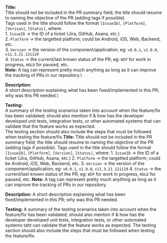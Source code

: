 **Title:**\
    Title should not be included in the PR summary field; the title should resume to naming the objective of the PR (adding tags if possible).\
    Tags used in the title should follow the format `[IssueID]`, `[Platform]`, `[Version]`, `[Status]`, where:\
        1. `IssueID` -> the ID of a ticket (Jira, GitHub, Asana, etc.)\
        2. `Platform` -> the targetted platform; could be Android, iOS, Web, Backend, etc.\
        3. `Version` -> the version of the component/application; eg: `v0.0.1`, `v1.0.0`, `v11.3.21.121119`\
        4. `Status` -> the current/last known status of the PR; eg: `WIP` for work in progress, `HOLD` for paused, etc.\
    **Note:** A tag can represent pretty much anything as long as it can improve the tracking of PRs in our repository.\

**Description:**\
    A short description explaining what has been fixed/implemented in this PR; why was this PR needed.\

**Testing:**\
    A summary of the testing scenarios taken into account when the feature/fix has been validated; should also mention if & how has the developer developed unit tests, integration tests, or other automated systems that can validate that the feature works as expected.\
    The testing section should also include the steps that must be followed when testing the feature/fix.**Title:**
	Title should not be included in the PR summary field; the title should resume to naming the objective of the PR (adding tags if possible).
	Tags used in the title should follow the format `[IssueID]`, `[Platform]`, `[Version]`, `[Status]`, where:
		1. `IssueID` -> the ID of a ticket (Jira, GitHub, Asana, etc.)
		2. `Platform` -> the targetted platform; could be Android, iOS, Web, Backend, etc.
		3. `Version` -> the version of the component/application; eg: `v0.0.1`, `v1.0.0`, `v11.3.21.121119`
		4. `Status` -> the current/last known status of the PR; eg: `WIP` for work in progress, `HOLD` for paused, etc.
		**Note:** A tag can represent pretty much anything as long as it can improve the tracking of PRs in our repository.

**Description:**
	A short description explaining what has been fixed/implemented in this PR; why was this PR needed.

**Testing:**
	A summary of the testing scenarios taken into account when the feature/fix has been validated; should also mention if & how has the developer developed unit tests, integration tests, or other automated systems taht can validate that the feature works as expected.
	The testing section should also include the steps that must be followed when testing the feature/fix.

